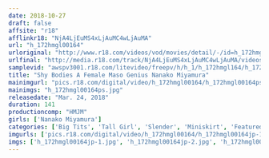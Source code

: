 ```yaml
---
date: 2018-10-27
draft: false
affsite: "r18"
afflinkr18: "NjA4LjEuMS4xLjAuMC4wLjAuMA"
url: "h_172hmgl00164"
urloriginal: "http://www.r18.com/videos/vod/movies/detail/-/id=h_172hmgl00164"
urlfinal: "http://media.r18.com/track/NjA4LjEuMS4xLjAuMC4wLjAuMA/videos/vod/movies/detail/-/id=h_172hmgl00164"
samplevid: "awspv3001.r18.com/litevideo/freepv/h/h_1/h_172hmgl164/h_172hmgl164_dmb_s.mp4"
title: "Shy Bodies A Female Maso Genius Nanako Miyamura"
mainimgurl: "pics.r18.com/digital/video/h_172hmgl00164/h_172hmgl00164ps.jpg"
mainimgs: "h_172hmgl00164ps.jpg"
releasedate: "Mar. 24, 2018"
duration: 141
productioncomp: "HMJM"
girls: ['Nanako Miyamura']
categories: ['Big Tits', 'Tall Girl', 'Slender', 'Miniskirt', 'Featured Actress', 'Gonzo', 'Hi-Def']
imgurls: ['pics.r18.com/digital/video/h_172hmgl00164/h_172hmgl00164jp-1.jpg', 'pics.r18.com/digital/video/h_172hmgl00164/h_172hmgl00164jp-2.jpg', 'pics.r18.com/digital/video/h_172hmgl00164/h_172hmgl00164jp-3.jpg', 'pics.r18.com/digital/video/h_172hmgl00164/h_172hmgl00164jp-4.jpg', 'pics.r18.com/digital/video/h_172hmgl00164/h_172hmgl00164jp-5.jpg', 'pics.r18.com/digital/video/h_172hmgl00164/h_172hmgl00164jp-6.jpg', 'pics.r18.com/digital/video/h_172hmgl00164/h_172hmgl00164jp-7.jpg', 'pics.r18.com/digital/video/h_172hmgl00164/h_172hmgl00164jp-8.jpg', 'pics.r18.com/digital/video/h_172hmgl00164/h_172hmgl00164jp-9.jpg', 'pics.r18.com/digital/video/h_172hmgl00164/h_172hmgl00164jp-10.jpg', 'pics.r18.com/digital/video/h_172hmgl00164/h_172hmgl00164jp-11.jpg', 'pics.r18.com/digital/video/h_172hmgl00164/h_172hmgl00164jp-12.jpg', 'pics.r18.com/digital/video/h_172hmgl00164/h_172hmgl00164jp-13.jpg', 'pics.r18.com/digital/video/h_172hmgl00164/h_172hmgl00164jp-14.jpg', 'pics.r18.com/digital/video/h_172hmgl00164/h_172hmgl00164jp-15.jpg', 'pics.r18.com/digital/video/h_172hmgl00164/h_172hmgl00164jp-16.jpg', 'pics.r18.com/digital/video/h_172hmgl00164/h_172hmgl00164jp-17.jpg', 'pics.r18.com/digital/video/h_172hmgl00164/h_172hmgl00164jp-18.jpg', 'pics.r18.com/digital/video/h_172hmgl00164/h_172hmgl00164jp-19.jpg', 'pics.r18.com/digital/video/h_172hmgl00164/h_172hmgl00164jp-20.jpg']
imgs: ['h_172hmgl00164jp-1.jpg', 'h_172hmgl00164jp-2.jpg', 'h_172hmgl00164jp-3.jpg', 'h_172hmgl00164jp-4.jpg', 'h_172hmgl00164jp-5.jpg', 'h_172hmgl00164jp-6.jpg', 'h_172hmgl00164jp-7.jpg', 'h_172hmgl00164jp-8.jpg', 'h_172hmgl00164jp-9.jpg', 'h_172hmgl00164jp-10.jpg', 'h_172hmgl00164jp-11.jpg', 'h_172hmgl00164jp-12.jpg', 'h_172hmgl00164jp-13.jpg', 'h_172hmgl00164jp-14.jpg', 'h_172hmgl00164jp-15.jpg', 'h_172hmgl00164jp-16.jpg', 'h_172hmgl00164jp-17.jpg', 'h_172hmgl00164jp-18.jpg', 'h_172hmgl00164jp-19.jpg', 'h_172hmgl00164jp-20.jpg']
---
```


